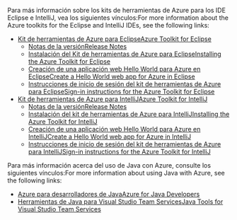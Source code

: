 <span data-ttu-id="ad34e-101">Para más información sobre los kits de herramientas de Azure para los IDE Eclipse e IntelliJ, vea los siguientes vínculos:</span><span class="sxs-lookup"><span data-stu-id="ad34e-101">For more information about the Azure toolkits for the Eclipse and IntelliJ IDEs, see the following links:</span></span>

* [<span data-ttu-id="ad34e-102">Kit de herramientas de Azure para Eclipse</span><span class="sxs-lookup"><span data-stu-id="ad34e-102">Azure Toolkit for Eclipse</span></span>](../eclipse/azure-toolkit-for-eclipse.md) 
  * [<span data-ttu-id="ad34e-103">Notas de la versión</span><span class="sxs-lookup"><span data-stu-id="ad34e-103">Release Notes</span></span>](https://github.com/Microsoft/azure-tools-for-java/releases) 
  * [<span data-ttu-id="ad34e-104">Instalación del Kit de herramientas de Azure para Eclipse</span><span class="sxs-lookup"><span data-stu-id="ad34e-104">Installing the Azure Toolkit for Eclipse</span></span>](../eclipse/azure-toolkit-for-eclipse-installation.md) 
  * [<span data-ttu-id="ad34e-105">Creación de una aplicación web Hello World para Azure en Eclipse</span><span class="sxs-lookup"><span data-stu-id="ad34e-105">Create a Hello World web app for Azure in Eclipse</span></span>](../eclipse/azure-toolkit-for-eclipse-create-hello-world-web-app.md) 
  * [<span data-ttu-id="ad34e-106">Instrucciones de inicio de sesión del kit de herramientas de Azure para Eclipse</span><span class="sxs-lookup"><span data-stu-id="ad34e-106">Sign-in instructions for the Azure Toolkit for Eclipse</span></span>](../eclipse/azure-toolkit-for-eclipse-sign-in-instructions.md) 
* [<span data-ttu-id="ad34e-107">Kit de herramientas de Azure para IntelliJ</span><span class="sxs-lookup"><span data-stu-id="ad34e-107">Azure Toolkit for IntelliJ</span></span>](../intellij/azure-toolkit-for-intellij.md) 
  * [<span data-ttu-id="ad34e-108">Notas de la versión</span><span class="sxs-lookup"><span data-stu-id="ad34e-108">Release Notes</span></span>](https://github.com/Microsoft/azure-tools-for-java/releases) 
  * [<span data-ttu-id="ad34e-109">Instalación del kit de herramientas de Azure para IntelliJ</span><span class="sxs-lookup"><span data-stu-id="ad34e-109">Installing the Azure Toolkit for IntelliJ</span></span>](../intellij/azure-toolkit-for-intellij-installation.md) 
  * [<span data-ttu-id="ad34e-110">Creación de una aplicación web Hello World para Azure en IntelliJ</span><span class="sxs-lookup"><span data-stu-id="ad34e-110">Create a Hello World web app for Azure in IntelliJ</span></span>](../intellij/azure-toolkit-for-intellij-create-hello-world-web-app.md) 
  * [<span data-ttu-id="ad34e-111">Instrucciones de inicio de sesión del kit de herramientas de Azure para IntelliJ</span><span class="sxs-lookup"><span data-stu-id="ad34e-111">Sign-in instructions for the Azure Toolkit for IntelliJ</span></span>](../intellij/azure-toolkit-for-intellij-sign-in-instructions.md) 

<span data-ttu-id="ad34e-112">Para más información acerca del uso de Java con Azure, consulte los siguientes vínculos:</span><span class="sxs-lookup"><span data-stu-id="ad34e-112">For more information about using Java with Azure, see the following links:</span></span> 

* [<span data-ttu-id="ad34e-113">Azure para desarrolladores de Java</span><span class="sxs-lookup"><span data-stu-id="ad34e-113">Azure for Java Developers</span></span>](https://docs.microsoft.com/java/azure/) 
* [<span data-ttu-id="ad34e-114">Herramientas de Java para Visual Studio Team Services</span><span class="sxs-lookup"><span data-stu-id="ad34e-114">Java Tools for Visual Studio Team Services</span></span>](https://java.visualstudio.com/) 
<!-- TODO: Add URLs for Java in VSCode here --> 
